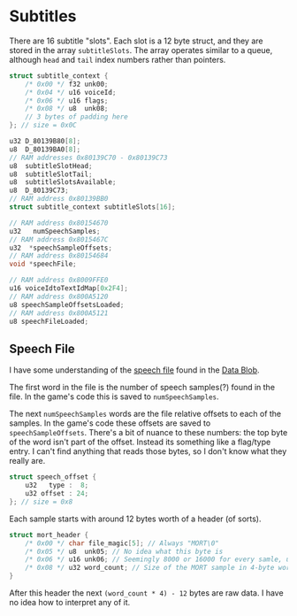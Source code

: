 # Subtitles

There are 16 subtitle "slots".
Each slot is a 12 byte struct, and they are stored in the array `subtitleSlots`.
The array operates similar to a queue, although `head` and `tail` index numbers rather than pointers.

```cpp
struct subtitle_context {
    /* 0x00 */ f32 unk00;
    /* 0x04 */ u16 voiceId;
    /* 0x06 */ u16 flags;
    /* 0x08 */ u8  unk08;
    // 3 bytes of padding here
}; // size = 0x0C

u32 D_80139B80[8];
u8  D_80139BA0[8];
// RAM addresses 0x80139C70 - 0x80139C73
u8  subtitleSlotHead;
u8  subtitleSlotTail;
u8  subtitleSlotsAvailable;
u8  D_80139C73;
// RAM address 0x80139BB0
struct subtitle_context subtitleSlots[16];

// RAM address 0x80154670
u32   numSpeechSamples;
// RAM address 0x8015467C
u32  *speechSampleOffsets;
// RAM address 0x80154684
void *speechFile;

// RAM address 0x8009FFE0
u16 voiceIdtoTextIdMap[0x2F4];
// RAM address 0x800A5120
u8 speechSampleOffsetsLoaded;
// RAM address 0x800A5121
u8 speechFileLoaded;
```

## Speech File

I have some understanding of the [speech file](../../data_blob/data/speech.raw) found in the [Data Blob](../data_blob/data_blob.md).

The first word in the file is the number of speech samples(?) found in the file.
In the game's code this is saved to `numSpeechSamples`.

The next `numSpeechSamples` words are the file relative offsets to each of the samples.
In the game's code these offsets are saved to `speechSampleOffsets`.
There's a bit of nuance to these numbers: the top byte of the word isn't part of the offset.
Instead its something like a flag/type entry.
I can't find anything that reads those bytes, so I don't know what they really are.

```cpp
struct speech_offset {
    u32   type :  8;
    u32 offset : 24;
}; // size = 0x8
```

Each sample starts with around 12 bytes worth of a header (of sorts).

```cpp
struct mort_header {
    /* 0x00 */ char file_magic[5]; // Always "MORT\0"
    /* 0x05 */ u8  unk05; // No idea what this byte is
    /* 0x06 */ u16 unk06; // Seemingly 8000 or 16000 for every samle, unclear what this is meant to be. Might be a frequency setting?
    /* 0x08 */ u32 word_count; // Size of the MORT sample in 4-byte words, including the header
}
```

After this header the next `(word_count * 4) - 12` bytes are raw data.
I have no idea how to interpret any of it.
